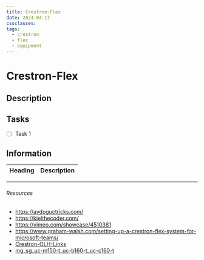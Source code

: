 ```yaml
---
title: Crestron-Flex
date: 2024-04-17
cssclasses: 
tags:
  - crestron
  - flex
  - equipment
---
```


# Crestron-Flex

## Description


## Tasks

- [ ] Task 1

## Information

Heading          | Description
---------------- | -----------------

---

###### Resources
- https://avdoguctricks.com/
- https://kielthecoder.com/
- https://vimeo.com/showcase/4510381
- https://www.graham-walsh.com/setting-up-a-crestron-flex-system-for-microsoft-teams/
- [Crestron-OLH-Links](../FAQ/Crestron-OLH-Links.md)
- [mg_sg_uc-m150-t_uc-b160-t_uc-c160-t](https://www.crestron.com/getmedia/37077e91-4b19-4c40-b88a-ea45be7e651d/mg_sg_uc-m150-t_uc-b160-t_uc-c160-t)
